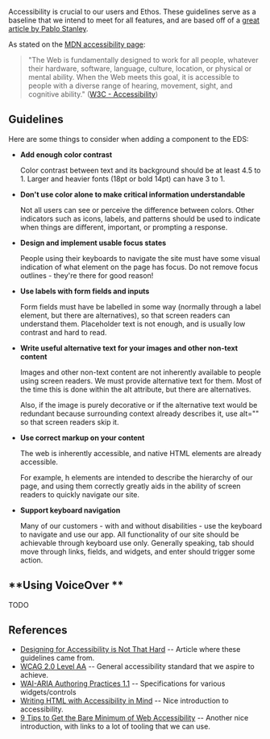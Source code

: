 Accessibility is crucial to our users and Ethos. These guidelines serve as a baseline that we intend to meet for all features, and are based off of a [great article by Pablo Stanley](https://uxdesign.cc/designing-for-accessibility-is-not-that-hard-c04cc4779d94).

As stated on the [MDN accessibility page](https://developer.mozilla.org/en-US/docs/Web/Accessibility):

> "The Web is fundamentally designed to work for all people, whatever their hardware, software, language, culture, location, or physical or mental ability. When the Web meets this goal, it is accessible to people with a diverse range of hearing, movement, sight, and cognitive ability." ([W3C - Accessibility](https://www.w3.org/standards/webdesign/accessibility))

## **Guidelines**

Here are some things to consider when adding a component to the EDS:

- **Add enough color contrast**

  Color contrast between text and its background should be at least 4.5 to 1. Larger and heavier fonts (18pt or bold 14pt) can have 3 to 1.

- **Don't use color alone to make critical information understandable**

  Not all users can see or perceive the difference between colors. Other indicators such as icons, labels, and patterns should be used to indicate when things are different, important, or prompting a response.

- **Design and implement usable focus states**

  People using their keyboards to navigate the site must have some visual indication of what element on the page has focus. Do not remove focus outlines - they're there for good reason!

- **Use labels with form fields and inputs**

  Form fields must have be labelled in some way (normally through a label element, but there are alternatives), so that screen readers can understand them. Placeholder text is not enough, and is usually low contrast and hard to read.

- **Write useful alternative text for your images and other non-text content**

  Images and other non-text content are not inherently available to people using screen readers. We must provide alternative text for them. Most of the time this is done within the alt attribute, but there are alternatives.

  Also, if the image is purely decorative or if the alternative text would be redundant because surrounding context already describes it, use alt="" so that screen readers skip it.

- **Use correct markup on your content**

  The web is inherently accessible, and native HTML elements are already accessible.

  For example, h elements are intended to describe the hierarchy of our page, and using them correctly greatly aids in the ability of screen readers to quickly navigate our site.

- **Support keyboard navigation**

  Many of our customers - with and without disabilities - use the keyboard to navigate and use our app. All functionality of our site should be achievable through keyboard use only. Generally speaking, tab should move through links, fields, and widgets, and enter should trigger some action.

## **Using VoiceOver **

TODO

## **References**

- [Designing for Accessibility is Not That Hard](https://uxdesign.cc/designing-for-accessibility-is-not-that-hard-c04cc4779d94) -- Article where these guidelines came from.
- [WCAG 2.0 Level AA](https://www.w3.org/WAI/WCAG21/quickref/?versions=2.0&currentsidebar=%23col_overview&levels=aaa) -- General accessibility standard that we aspire to achieve.
- [WAI-ARIA Authoring Practices 1.1](https://www.w3.org/TR/wai-aria-practices-1.1/) -- Specifications for various widgets/controls
- [Writing HTML with Accessibility in Mind](https://medium.com/alistapart/writing-html-with-accessibility-in-mind-a62026493412) -- Nice introduction to accessibility.
- [9 Tips to Get the Bare Minimum of Web Accessibility](https://medium.com/@realabhijeet4u/9-tips-to-get-bare-minimum-of-web-accessibility-739899a9437c) -- Another nice introduction, with links to a lot of tooling that we can use.
